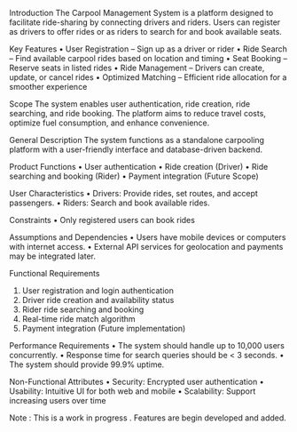 Introduction
The Carpool Management System is a platform designed to facilitate ride-sharing by connecting drivers and riders.
Users can register as drivers to offer rides or as riders to search for and book available seats.

Key Features
	•	User Registration – Sign up as a driver or rider
	•	Ride Search – Find available carpool rides based on location and timing
	•	Seat Booking – Reserve seats in listed rides
	•	Ride Management – Drivers can create, update, or cancel rides
	•	Optimized Matching – Efficient ride allocation for a smoother experience

Scope
The system enables user authentication, ride creation, ride searching, and ride booking.
The platform aims to reduce travel costs, optimize fuel consumption, and enhance convenience.


General Description
The system functions as a standalone carpooling platform with a user-friendly interface and database-driven backend.

Product Functions
•	User authentication
•	Ride creation (Driver)
•	Ride searching and booking (Rider)
•	Payment integration (Future Scope)

User Characteristics
•	Drivers: Provide rides, set routes, and accept passengers.
•	Riders: Search and book available rides.

Constraints
•	Only registered users can book rides

Assumptions and Dependencies
•	Users have mobile devices or computers with internet access.
•	External API services for geolocation and payments may be integrated later.
 
Functional Requirements
1.	User registration and login authentication
2.	Driver ride creation and availability status
3.	Rider ride searching and booking
4.	Real-time ride match algorithm
5.	Payment integration (Future implementation)
 
Performance Requirements
•	The system should handle up to 10,000 users concurrently.
•	Response time for search queries should be < 3 seconds.
•	The system should provide 99.9% uptime.

Non-Functional Attributes
•	Security: Encrypted user authentication
•	Usability: Intuitive UI for both web and mobile
•	Scalability: Support increasing users over time
 
Note : This is a work in progress . Features are begin developed and added.
